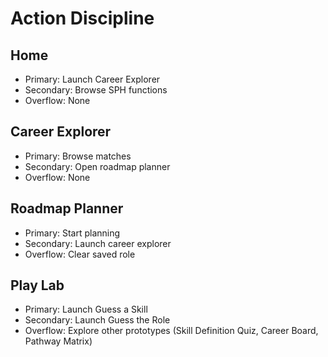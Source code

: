 # Action Discipline

## Home
- Primary: Launch Career Explorer
- Secondary: Browse SPH functions
- Overflow: None

## Career Explorer
- Primary: Browse matches
- Secondary: Open roadmap planner
- Overflow: None

## Roadmap Planner
- Primary: Start planning
- Secondary: Launch career explorer
- Overflow: Clear saved role

## Play Lab
- Primary: Launch Guess a Skill
- Secondary: Launch Guess the Role
- Overflow: Explore other prototypes (Skill Definition Quiz, Career Board, Pathway Matrix)
